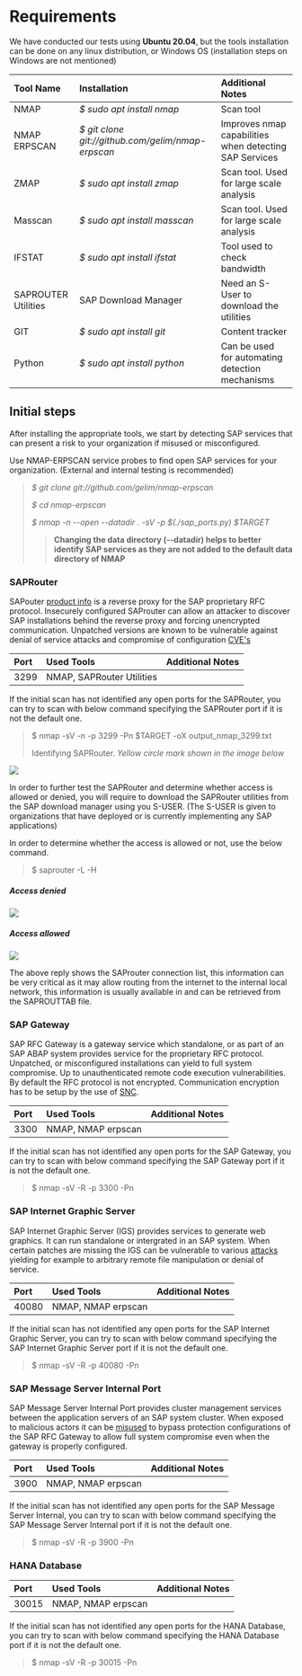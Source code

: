 # Requirements
We have conducted our tests using __Ubuntu 20.04__, but the tools installation can be done on any linux distribution, or Windows OS (installation steps on Windows are not mentioned)


|Tool Name| Installation| Additional Notes|
|:--------|:------------|:----------------|
|NMAP     |*$ sudo apt install nmap* |Scan tool|
|NMAP ERPSCAN|*$ git clone git://github.com/gelim/nmap-erpscan*|Improves nmap capabilities when detecting SAP Services|
|ZMAP     |*$ sudo apt install zmap* |Scan tool. Used for large scale analysis|
|Masscan  |*$ sudo apt install masscan* |Scan tool. Used for large scale analysis|
|IFSTAT   |*$ sudo apt install ifstat*|Tool used to check bandwidth|
|SAPROUTER Utilities|SAP Download Manager|Need an S-User to download the utilities|
|GIT   |*$ sudo apt install git*|Content tracker|
|Python   |*$ sudo apt install python*|Can be used for automating detection mechanisms|

## Initial steps

After installing the appropriate tools, we start by detecting SAP services that can present a risk to your organization if misused or misconfigured.

Use NMAP-ERPSCAN service probes to find open SAP services for your organization. (External and internal testing is recommended)

> *$ git clone git://github.com/gelim/nmap-erpscan*
>
> *$ cd nmap-erpscan*
>
> *$ nmap -n --open --datadir . -sV -p $(./sap_ports.py) $TARGET*
>> __Changing the data directory (--datadir) helps to better identify SAP services as they are not added to the default data directory of NMAP__


### SAPRouter

SAPouter [product info](https://support.sap.com/en/tools/connectivity-tools/saprouter.html) is a reverse proxy for the SAP proprietary RFC protocol. Insecurely configured SAProuter can allow an attacker to discover SAP installations behind the reverse proxy and forcing unencrypted communication. Unpatched versions are known to be vulnerable against denial of service attacks and compromise of configuration [CVE's](https://cve.mitre.org/cgi-bin/cvekey.cgi?keyword=SAProuter)

|Port | Used Tools| Additional Notes|
|:--------|:------------|:----------------|
|3299 | NMAP, SAPRouter Utilities|

If the initial scan has not identified any open ports for the SAPRouter, you can try to scan with below command specifying the SAPRouter port if it is not the default one.

> $ nmap -sV -n -p 3299 -Pn $TARGET -oX output_nmap_3299.txt
>
> Identifying SAPRouter. *Yellow circle mark shown in the image below*

<img src="img/saprouter_identify.png" /><br>


In order to further test the SAPRouter and determine whether access is allowed or denied, you will require to download the SAPRouter utilities from the SAP download manager using you S-USER. (The S-USER is given to organizations that have deployed or is currently implementing any SAP applications)

In order to determine whether the access is allowed or not, use the below command.

> $ saprouter -L -H <target>

##### Access denied
<img src="img/saprouter_denied.png" /><br>

##### Access allowed
<img src="img/saprouter_allowed.png" /><br>

The above reply shows the SAProuter connection list, this information can be very critical as it may allow routing from the internet to the internal local network, this information is usually available in and can be retrieved from the SAPROUTTAB file.

### SAP Gateway

SAP RFC Gateway is a gateway service which standalone, or as part of an SAP ABAP system provides service for the proprietary RFC protocol. Unpatched, or misconfigured installations can yield to full system compromise. Up to unauthenticated remote code execution vulnerabilities. By default the RFC protocol is not encrypted. Communication encryption has to be setup by the use of [SNC](https://help.sap.com/viewer/e73bba71770e4c0ca5fb2a3c17e8e229/LATEST/en-US/e656f466e99a11d1a5b00000e835363f.html).

|Port | Used Tools| Additional Notes|
|:--------|:------------|:----------------|
|3300 | NMAP, NMAP erpscan|

If the initial scan has not identified any open ports for the SAP Gateway, you can try to scan with below command specifying the SAP Gateway port if it is not the default one.

> $ nmap -sV -R -p 3300 -Pn <target>



### SAP Internet Graphic Server

SAP Internet Graphic Server (IGS) provides services to generate web graphics. It can run standalone or intergrated in an SAP system. When certain patches are missing the IGS can be vulnerable to various [attacks](https://cve.mitre.org/cgi-bin/cvekey.cgi?keyword=SAP+IGS) yielding for example to arbitrary remote file manipulation or denial of service.

|Port | Used Tools| Additional Notes|
|:--------|:------------|:----------------|
|40080 | NMAP, NMAP erpscan|

If the initial scan has not identified any open ports for the SAP Internet Graphic Server, you can try to scan with below command specifying the SAP Internet Graphic Server port if it is not the default one.

> $ nmap -sV -R -p 40080 -Pn <target>

### SAP Message Server Internal Port

SAP Message Server Internal Port provides cluster management services between the application servers of an SAP system cluster. When exposed to malicious actors it can be [misused](https://github.com/gelim/sap_ms) to bypass protection configurations of the SAP RFC Gateway to allow full system compromise even when the gateway is properly configured.

|Port | Used Tools| Additional Notes|
|:--------|:------------|:----------------|
|3900 | NMAP, NMAP erpscan|

If the initial scan has not identified any open ports for the SAP Message Server Internal, you can try to scan with below command specifying the SAP Message Server Internal port if it is not the default one.

> $ nmap -sV -R -p 3900 -Pn <target>

### HANA Database

|Port | Used Tools| Additional Notes|
|:--------|:------------|:----------------|
|30015 | NMAP, NMAP erpscan|

If the initial scan has not identified any open ports for the HANA Database, you can try to scan with below command specifying the HANA Database port if it is not the default one.

> $ nmap -sV -R -p 30015 -Pn <target>
